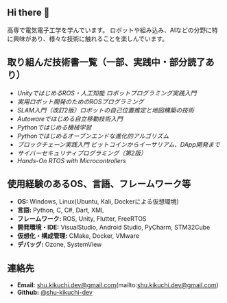 ## Hi there 👋

高専で電気電子工学を学んでいます。
ロボットや組み込み、AIなどの分野に特に興味があり、様々な技術に触れることを楽しんでいます。

## 取り組んだ技術書一覧（一部、実践中・部分読了あり）
- *UnityではじめるROS・人工知能 ロボットプログラミング実践入門*
- *実用ロボット開発のためのROSプログラミング*
- *SLAM入門（改訂2版）ロボットの自己位置推定と地図構築の技術*
- *Autowareではじめる自立移動技術入門*
- *Pythonではじめる機械学習*
- *Pythonではじめるオープンエンドな進化的アルゴリズム*
- *ブロックチェーン実践入門 ビットコインからイーサリアム、DApp開発まで*
- *サイバーセキュリティプログラミング（第2版）*
- *Hands-On RTOS with Microcontrollers*

## 使用経験のあるOS、言語、フレームワーク等
- **OS:** Windows, Linux(Ubuntu, Kali, Dockerによる仮想環境)
- **言語:** Python, C, C#, Dart, XML
- **フレームワーク:** ROS, Unity, Flutter, FreeRTOS
- **開発環境・IDE:** VisualStudio, Android Studio, PyCharm, STM32Cube
- **仮想化・構成管理:** CMake, Docker, VMware
- **デバッグ:** Ozone, SystemView

## 連絡先
- **Email:** shu.kikuchi.dev@gmail.com(mailto:shu.kikuchi.dev@gmail.com)
- **Github:** [@shu-kikuchi-dev](https://github.com/shu-kikuchi-dev)

